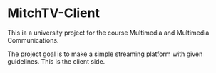 # MitchTV-Client
This ia a university project for the course Multimedia and Multimedia Communications.

The project goal is to make a simple streaming platform with given guidelines.
This is the client side.
